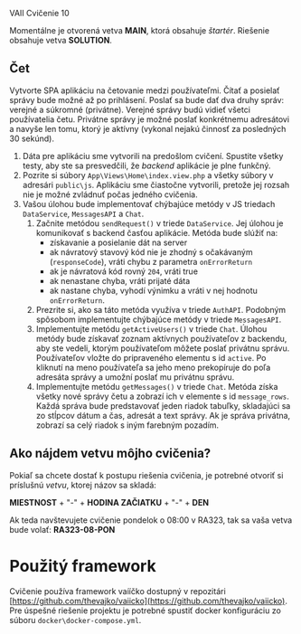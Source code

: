VAII Cvičenie 10

Momentálne je otvorená vetva __MAIN__, ktorá obsahuje _štartér_. Riešenie obsahuje vetva __SOLUTION__.

## Čet

Vytvorte SPA aplikáciu na četovanie medzi používateľmi. Čítať a posielať správy bude možné až po prihlásení. Poslať sa bude dať
dva druhy správ: verejné a súkromné (privátne). Verejné správy budú vidieť všetci používatelia četu. Privátne správy je možné poslať konkrétnemu
adresátovi a navyše len tomu, ktorý je aktívny (vykonal nejakú činnosť za posledných 30 sekúnd).

1. Dáta pre aplikáciu sme vytvorili na predošlom cvičení. Spustite všetky testy, aby ste sa presvedčili, že _backend_ aplikácie je plne funkčný.
2. Pozrite si súbory `App\Views\Home\index.view.php` a všetky súbory v adresári `public\js`. Aplikáciu sme čiastočne vytvorili, pretože jej rozsah nie je možné
   zvládnuť počas jedného cvičenia.
3. Vašou úlohou bude implementovať chýbajúce metódy v JS triedach `DataService`, `MessagesAPI` a `Chat`.
    1. Začnite metódou `sendRequest()` v triede `DataService`. Jej úlohou je komunikovať s backend časťou aplikácie. Metóda bude slúžiť na:
        - získavanie a posielanie dát na server
        - ak návratový stavový kód nie je zhodný s očakávaným (`responseCode`), vráti chybu z parametra `onErrorReturn`
        - ak je návratová kód rovný `204`, vráti true
        - ak nenastane chyba, vráti prijaté dáta
        - ak nastane chyba, vyhodí výnimku a vráti v nej hodnotu `onErrorReturn`.
    2. Prezrite si, ako sa táto metóda využíva v triede `AuthAPI`. Podobným spôsobom implementujte chýbajúce metódy v triede `MessagesAPI`.
    3. Implementujte metódu `getActiveUsers()` v triede `Chat`. Úlohou metódy bude získavať zoznam aktívnych používateľov z backendu, aby ste vedeli, ktorým
       používateľom môžete poslať privátnu správu. Používateľov vložte do pripraveného elementu s id `active`. Po kliknutí na meno používateľa sa jeho meno
       prekopíruje do poľa adresáta správy a umožní poslať mu privátnu správu.
    4. Implementujte metódu `getMessages()` v triede `Chat`. Metóda získa všetky nové správy četu a zobrazí ich v elemente s id `message_rows`. Každá správa bude
       predstavovať jeden riadok tabuľky, skladajúci sa zo stĺpcov dátum a čas, adresát a text správy. Ak je správa privátna, zobrazí sa celý riadok s iným
       farebným pozadím.

## Ako nájdem vetvu môjho cvičenia?

Pokiaľ sa chcete dostať k postupu riešenia cvičenia, je potrebné otvoriť si príslušnú _vetvu_, ktorej názov sa skladá:

__MIESTNOST__ + "-" + __HODINA ZAČIATKU__ + "-" + __DEN__

Ak teda navštevujete cvičenie pondelok o 08:00 v RA323, tak sa vaša vetva bude volať: __RA323-08-PON__

# Použitý framework

Cvičenie používa framework vaííčko dostupný v repozitári [https://github.com/thevajko/vaiicko](https://github.com/thevajko/vaiicko). Pre úspešné riešenie
projektu je potrebné spustiť docker konfiguráciu zo súboru `docker\docker-compose.yml`.  
